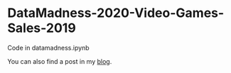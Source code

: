 # DataMadness-2020-Video-Games-Sales-2019

Code in datamadness.ipynb 

You can also find a post in my [blog](https://rodrigochavez.dev/data-madness-video-games-sales-2019/).
